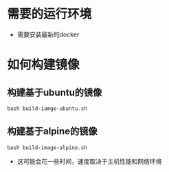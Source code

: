 # 需要的运行环境
- 需要安装最新的docker

# 如何构建镜像
## 构建基于ubuntu的镜像
```
bash build-iamge-ubuntu.sh
```
## 构建基于alpine的镜像
```
bash build-image-alpine.sh
```
- 这可能会花一些时间，速度取决于主机性能和网络环境

